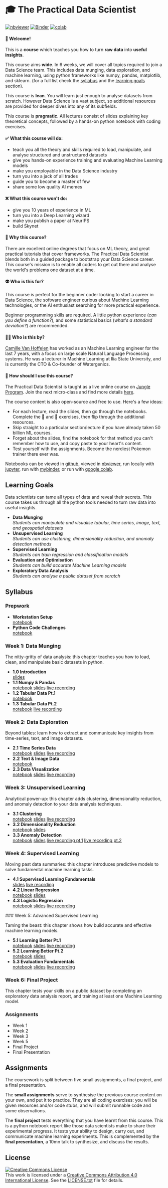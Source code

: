# :mortar_board: The Practical Data Scientist

[![nbviewer](https://raw.githubusercontent.com/jupyter/design/master/logos/Badges/nbviewer_badge.svg)](https://nbviewer.jupyter.org/github/camille-vanhoffelen/practical-data-scientist/tree/master/) [![Binder](https://mybinder.org/badge_logo.svg)](https://mybinder.org/v2/gh/camille-vanhoffelen/practical-data-scientist/master) [![colab](https://colab.research.google.com/assets/colab-badge.svg)](https://colab.research.google.com/github/camille-vanhoffelen/practical-data-scientist/)

#### :hugs: Welcome!

This is a **course** which teaches you how to turn **raw data** into **useful insights**. 

This course aims **wide**. In 6 weeks, we will cover all topics required to join a Data Science team. This includes data munging, data exploration, and machine learning, using python frameworks like numpy, pandas, matplotlib, and sklearn. (for a full list check the [syllabus](#syllabus) and the [learning goals](#learning-goals) section).

This course is **lean**. You will learn just enough to analyse datasets from scratch. However Data Science is a vast subject, so additional resources are provided for deeper dives into any of its subfields.

This course is **pragmatic**. All lectures consist of slides explaining key theoretical concepts, followed by a hands-on python notebook with coding exercises.

#### :white_check_mark: What this course will do:

- teach you all the theory and skills required to load, manipulate, and analyse structured and unstructured datasets
- give you hands-on experience training and evaluating Machine Learning models
- make you employable in the Data Science industry
- turn you into a jack of all trades
- guide you to become a master of few
- share some low quality AI memes

#### :x: What this course won't do:

- give you 10 years of experience in ML
- turn you into a Deep Learning wizard
- make you publish a paper at NeurIPS
- build Skynet

#### :thinking: Why this course?

There are excellent online degrees that focus on ML theory, and great practical tutorials that cover frameworks. The Practical Data Scientist blends both in a guided package to bootstrap your Data Science career. This course's mission is to enable all coders to get out there and analyse the world's problems one dataset at a time.

#### :alien: Who is this for?

This course is perfect for the beginner coder looking to start a career in Data Science, the software engineer curious about Machine Learning technologies, or the AI enthusiast searching for more practical experience.

Beginner programming skills are required. A little python experience (_can you define a function?_), and some statistical basics (_what's a standard deviation?_) are recommended. 


#### :man_teacher: Who is this by?

[Camille Van Hoffelen](https://www.linkedin.com/in/camillevanhoffelen/) has worked as an Machine Learning engineer for the last 7 years, with a focus on large scale Natural Language Processing systems. He was a lecturer in Machine Learning at Ilia State University, and is currently the CTO & Co-founder of Watergenics.

#### :rocket: How should I use this course?

The Practical Data Scientist is taught as a live online course on [Jungle Program](https://www.jungleprogram.com/). Join the next micro-class and find more details [here](https://docs.google.com/presentation/d/1v9VeVmWo3YR_oYEgTYTFNU_MaAA6a7ZO5BeiKCZY9M0/edit?usp=sharing). 

The course content is also open-source and free to use. Here's a few ideas:

- For each lecture, read the slides, then go through the notebooks. Complete the :muscle: and :brain: exercises, then flip through the additional resources.
- Skip straight to a particular section/lecture if you have already taken 50 billion ML courses.
- Forget about the slides, find the notebook for that method you can't remember how to use, and copy paste to your heart's content.
- Test yourself with the assignments. Become the nerdiest Pokemon trainer there ever was.

Notebooks can be viewed in [github](#syllabus), viewed in [nbviewer](https://nbviewer.jupyter.org/github/camille-vanhoffelen/practical-data-scientist/tree/master/), run locally with [jupyter](prepwork/workstation_setup.ipynb), run with [mybinder](https://mybinder.org/v2/gh/camille-vanhoffelen/practical-data-scientist/master), or run with [google colab](https://colab.research.google.com/github/camille-vanhoffelen/practical-data-scientist/blob/master/prepwork/workstation_setup.ipynb).

## Learning Goals

Data scientists can tame all types of data and reveal their secrets. This course takes us through all the python tools needed to turn raw data into useful insights.

- **Data Munging**  
_Students can manipulate and visualise tabular, time series, image, text, and geospatial datasets_
- **Unsupervised Learning**  
_Students can use clustering, dimensionality reduction, and anomaly detection methods_
- **Supervised Learning**  
_Students can train regression and classification models_
- **Evaluation and Optimisation**  
_Students can build accurate Machine Learning models_
- **Exploratory Data Analysis**  
_Students can analyse a public dataset from scratch_

## Syllabus

### Prepwork

* **Workstation Setup**  
[notebook](prepwork/workstation_setup.ipynb)
* **Python Code Challenges**  
[notebook](prepwork/prepwork.ipynb)

### Week 1: Data Munging

The nitty-gritty of data analysis: this chapter teaches you how to load, clean, and manipulate basic datasets in python.

* **1.0 Introduction**  
[slides](https://docs.google.com/presentation/d/1al_A2oOfz21AYTgqRHuSVUclckif0gLI3UDpP4Dy5Ow/edit?usp=sharing)
* **1.1 Numpy & Pandas**  
[notebook](https://github.com/JungleProgram/practical-data-scientist/blob/main/week_1/1.1_introduction_to_numpy_and_pandas/introduction_to_numpy_and_pandas.ipynb) [slides](https://docs.google.com/presentation/d/1B66WgZfitY8FTMUu4I1Q5AihxTHJZwsqb3ZP4FgSsCg/edit?usp=sharing) [live recording](https://drive.google.com/file/d/12q3IlVqKYuIZ2fyL0q9_JkMVH2-jFWe8/view?usp=sharing)
* **1.2 Tabular Data Pt.1**  
[notebook](https://github.com/JungleProgram/practical-data-scientist/blob/main/week_1/1.2_tabular_data_pt.1/tabular_data_pt.1.ipynb)
* **1.3 Tabular Data Pt.2**  
[notebook](https://github.com/JungleProgram/practical-data-scientist/blob/main/week_1/1.3_tabular_data_pt.2/tabular_data_pt.2.ipynb) [live recording](https://drive.google.com/file/d/1X7GYg29errwa6lK1HNCxq2iQ16Z5rxjl/view?usp=sharing)

### Week 2: Data Exploration

Beyond tables: learn how to extract and communicate key insights from time-series, text, and image datasets.

* **2.1 Time Series Data**  
[notebook](https://github.com/JungleProgram/practical-data-scientist/blob/main/week_2/2.1_time_series_data/time_series_data.ipynb) [slides](https://docs.google.com/presentation/d/1y1jH91WlM8NCO8yrz_B9XSf4xoFq0w1KGDwi03sxeQs/edit?usp=sharing) [live recording](https://drive.google.com/file/d/1Vt0ctoaI0_RagYty2__fNcOc380ItHLq/view?usp=sharing)
* **2.2 Text & Image Data**  
[notebook](https://github.com/JungleProgram/practical-data-scientist/blob/main/week_2/2.2_text_and_image_data/text_and_image_data.ipynb)
* **2.3 Data Visualization**  
[notebook](https://github.com/JungleProgram/practical-data-scientist/blob/main/week_2/2.3_data_visualization/data_visualization.ipynb) [slides](https://docs.google.com/presentation/d/15gc6iD2vZEIdp1j_sl4BVG9ux6mLoP7IujrgMoWpAtc/edit?usp=sharing) [live recording](https://drive.google.com/file/d/16I7CvdEtBPqv8PLcz6-nNInc1Uqmcixz/view?usp=sharing)

### Week 3: Unsupervised Learning

Analytical power-up: this chapter adds clustering, dimensionality reduction, and anomaly detection to your data analysis techniques.

* **3.1 Clustering**  
[notebook](https://github.com/JungleProgram/practical-data-scientist/blob/main/week_3/3.1_clustering/clustering.ipynb) [slides](https://docs.google.com/presentation/d/1ptkylKHC2VwEs3CQyMSvQcH0OTlIj4dHGn1iaGf8PKU/edit?usp=sharing) [live recording](https://drive.google.com/file/d/1I5g20S2gyA-xBt43IkJOEF26CERUq8Cj/view?usp=sharing)
* **3.2 Dimensionality Reduction**  
[notebook](https://github.com/JungleProgram/practical-data-scientist/blob/main/week_3/3.2_dimensionality_reduction/dimensionality_reduction.ipynb) [slides](https://docs.google.com/presentation/d/1O6CCU8MTWrYi2TUp9Lx4p44cl4k2ceDpSuiGlhZlc4M/edit?usp=sharing)
* **3.3 Anomaly Detection**  
[notebook](https://github.com/JungleProgram/practical-data-scientist/blob/main/week_3/3.3_anomaly_detection/anomaly_detection.ipynb) [slides](https://docs.google.com/presentation/d/1U1ckFKjtk__-UsCH7nhtvjNzeGvwRwHIBD0xSZOInjg/edit?usp=sharing) [live recording pt.1](https://drive.google.com/file/d/1kgLVzhLt9gMhOR8FiaZKmkoLAYR-Fkt2/view?usp=sharing) [live recording pt.2](https://drive.google.com/file/d/1c3FrWZouQC_fXMQKsPCyINge7pF_P_lL/view?usp=sharing)

### Week 4: Supervised Learning

Moving past data summaries: this chapter introduces predictive models to solve fundamental machine learning tasks.

* **4.1 Supervised Learning Fundamentals**  
[slides](https://docs.google.com/presentation/d/1hJOvZ_4v-bb8LYjcbmrPRcNjkS_NIHTWeXraP5Tx9gA/edit?usp=sharing) [live recording](https://drive.google.com/file/d/1plL8Hvj2FnCPzsEmRfMYVuNZUpH3W5q6/view?usp=sharing)
* **4.2 Linear Regression**  
[notebook](https://github.com/JungleProgram/practical-data-scientist/blob/main/week_4/4.2_linear_regression/linear_regression.ipynb) [slides](https://docs.google.com/presentation/d/14xIIfNEfN7w2d3mqEH2vwDV9DVMWh-SHeW1pBbOYKio/edit?usp=sharing)
* **4.3 Logistic Regression**  
[notebook](https://github.com/JungleProgram/practical-data-scientist/blob/main/week_4/4.3_logistic_regression/logistic_regression.ipynb) [slides](https://docs.google.com/presentation/d/1OFUOLk_aGgc3GZv0WpvpeTlfU9YAQ8IqsLjJrjmOLFo/edit?usp=sharing) [live recording](https://drive.google.com/file/d/1F6PEHXl_1off8D5KP7JKb7K7-b2Uba2W/view?usp=sharing)

### Week 5: Advanced Supervised Learning  

Taming the beast: this chapter shows how build accurate and effective machine learning models.

* **5.1 Learning Better Pt.1**  
[notebook](https://github.com/JungleProgram/practical-data-scientist/blob/main/week_5/5.1_learning_better_pt.1/learning_better_pt.1.ipynb) [slides](https://docs.google.com/presentation/d/10slLSQ_iTsG932vSEcuNKRz0U_HGnahzUkDfB-FDlu0/edit?usp=sharing) [live recording](https://drive.google.com/file/d/1R_HZgKiGaF39ifbEzFPCQ5GUiACbJcOH/view?usp=sharing)
* **5.2 Learning Better Pt.2**  
[notebook](https://github.com/JungleProgram/practical-data-scientist/blob/main/week_5/5.2_learning_better_pt.2/learning_better_pt.2.ipynb) [slides](https://docs.google.com/presentation/d/1kkDqS9gIMHgsMFkBK4NW7qp5P9cNlVuowWswB0AKI7g/edit?usp=sharing)
* **5.3 Evaluation Fundamentals**  
[notebook](https://github.com/JungleProgram/practical-data-scientist/blob/main/week_5/5.3_evaluation/evaluation.ipynb) [slides](https://docs.google.com/presentation/d/1SWosBxiWs7MWe4L_c0EvjwD2auGxqtamaGWNzp44Hm8/edit?usp=sharing) [live recording](https://drive.google.com/file/d/1VCcWnFinQkSuxeuUrlxG2-mo66oSX56i/view?usp=sharing)

### Week 6: Final Project

This chapter tests your skills on a public dataset by completing an exploratory data analysis report, and training at least one Machine Learning model.

### Assignments

* Week 1
* Week 2
* Week 3
* Week 5
* Final Project
* Final Presentation


## Assignments

The coursework is split between five small assignments, a final project, and a final presentation.

The **small assignments** serve to synthesise the previous course content on your own, and put it to practice. They are all coding exercises: you will be given resources and/or code stubs, and will submit runnable code and some observations.

The **final project** tests everything that you have learnt from this course. This is a python notebook report like those data scientists make to share their experimental progress. It tests your ability to design, carry out, and communicate machine learning experiments. This is complemented by the **final presentation**, a 10mn talk to synthesize, and discuss the results.

## License
<a rel="license" href="http://creativecommons.org/licenses/by/4.0/"><img alt="Creative Commons License" style="border-width:0" src="https://i.creativecommons.org/l/by/4.0/80x15.png" /></a><br />This work is licensed under a <a rel="license" href="http://creativecommons.org/licenses/by/4.0/">Creative Commons Attribution 4.0 International License</a>.
See the [LICENSE.txt](LICENSE.txt) file for details.
